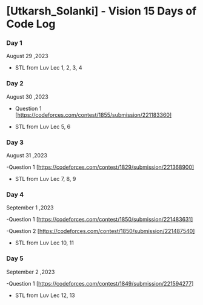 # [Utkarsh_Solanki] - Vision 15 Days of Code Log

### Day 1

August 29 ,2023

- STL from Luv Lec 1, 2, 3, 4 

### Day 2

August 30 ,2023

- Question 1 [https://codeforces.com/contest/1855/submission/221183360]

- STL from Luv Lec 5, 6 

### Day 3

August 31 ,2023

-Question 1 [https://codeforces.com/contest/1829/submission/221368900]

- STL from Luv Lec 7, 8, 9

### Day 4

September 1 ,2023

-Question 1 [https://codeforces.com/contest/1850/submission/221483631]

-Question 2 [https://codeforces.com/contest/1850/submission/221487540]

- STL from Luv Lec 10, 11

### Day 5

September 2 ,2023

-Question 1 [https://codeforces.com/contest/1849/submission/221594277]

- STL from Luv Lec 12, 13